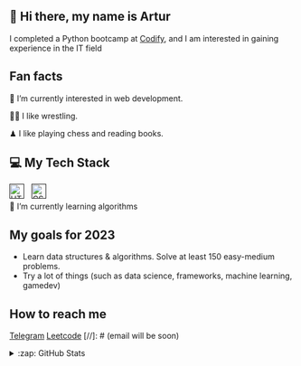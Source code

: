 ## 👋 Hi there, my name is Artur
I completed a Python bootcamp at [Codify](https://www.codifylab.com/), and I am interested in gaining experience in the IT field

## Fan facts 

👀 I’m currently interested in web development.

🤼‍♂️ I like wrestling.

♟ I like playing chess and reading books.

## 💻 My Tech Stack
[<img align="left" alt="HTML5" width="26px" src="https://cdn.jsdelivr.net/gh/devicons/devicon/icons/html5/html5-original.svg" style="padding-right:10px;" />]()
[<img align="left" alt="CSS3" width="26px" src="https://cdn.jsdelivr.net/gh/devicons/devicon/icons/css3/css3-original.svg" style="padding-right:10px;" />]() 
<br>

🌱 I’m currently learning algorithms

## My goals for 2023
- Learn data structures & algorithms. Solve at least 150 easy-medium problems.
- Try a lot of things (such as data science, frameworks, machine learning, gamedev)

## How to reach me
[Telegram](https://t.me/@artos_tash)
[Leetcode](https://leetcode.com/_Artos_/)
[//]: # (email will be soon)

<details>
  <summary>:zap: GitHub Stats</summary>

  <img align="left" alt="Kratos1Top's GitHub Stats" src="https://github-readme-stats.vercel.app/api?username=Kratos1Top&show_icons=true&theme=tokyonight" />

</details>
